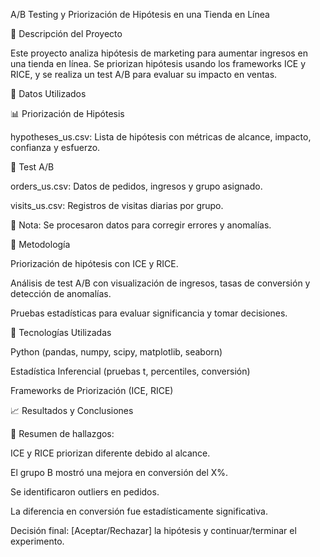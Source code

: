 A/B Testing y Priorización de Hipótesis en una Tienda en Línea

📌 Descripción del Proyecto

Este proyecto analiza hipótesis de marketing para aumentar ingresos en una tienda en línea. Se priorizan hipótesis usando los frameworks ICE y RICE, y se realiza un test A/B para evaluar su impacto en ventas.

📂 Datos Utilizados

📊 Priorización de Hipótesis

hypotheses_us.csv: Lista de hipótesis con métricas de alcance, impacto, confianza y esfuerzo.

🛒 Test A/B

orders_us.csv: Datos de pedidos, ingresos y grupo asignado.

visits_us.csv: Registros de visitas diarias por grupo.

📌 Nota: Se procesaron datos para corregir errores y anomalías.

🚀 Metodología

Priorización de hipótesis con ICE y RICE.

Análisis de test A/B con visualización de ingresos, tasas de conversión y detección de anomalías.

Pruebas estadísticas para evaluar significancia y tomar decisiones.

📌 Tecnologías Utilizadas

Python (pandas, numpy, scipy, matplotlib, seaborn)

Estadística Inferencial (pruebas t, percentiles, conversión)

Frameworks de Priorización (ICE, RICE)

📈 Resultados y Conclusiones

📌 Resumen de hallazgos:

ICE y RICE priorizan diferente debido al alcance.

El grupo B mostró una mejora en conversión del X%.

Se identificaron outliers en pedidos.

La diferencia en conversión fue estadísticamente significativa.

Decisión final: [Aceptar/Rechazar] la hipótesis y continuar/terminar el experimento.